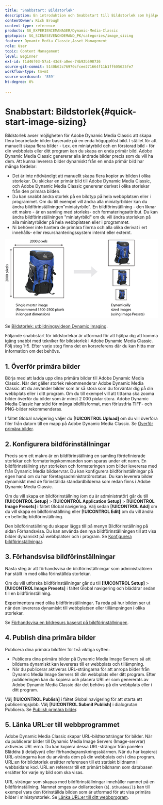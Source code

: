 ```yaml
---
title: "Snabbstart: Bildstorlek"
description: En introduktion och Snabbstart till Bildstorlek som hjälper dig att komma igång snabbt med tekniker för bildstorlek i Adobe Dynamic Media Classic.
contentOwner: Rick Brough
content-type: reference
products: SG_EXPERIENCEMANAGER/Dynamic-Media-Classic
geptopics: SG_SCENESEVENONDEMAND_PK/categories/image_sizing
feature: Dynamic Media Classic,Asset Management
role: User
topic: Content Management
level: Beginner
exl-id: f1d46f03-57a1-43d8-a0ee-74b92b590736
source-git-commit: 5140b62c76970cfcee271664f11b1ff605625fe7
workflow-type: tm+mt
source-wordcount: '859'
ht-degree: 0%

---
```


# Snabbstart: Bildstorlek{#quick-start-image-sizing}

Bildstorlek avser möjligheten för Adobe Dynamic Media Classic att skapa flera bearbetade bilder baserade på en enda högupplöst bild. I stället för att manuellt skapa flera bilder - t.ex. en miniatyrbild och en förstorad bild - för din webbplats eller ditt program kan du skapa en enda primär bild. Adobe Dynamic Media Classic genererar alla ändrade bilder precis som du vill ha dem. Att kunna leverera bilder dynamiskt från en enda primär bild har många fördelar:

* Det är inte nödvändigt att manuellt skapa flera kopior av bilden i olika storlekar. Du skickar en primär bild till Adobe Dynamic Media Classic, och Adobe Dynamic Media Classic genererar derivat i olika storlekar från den primära bilden.
* Du kan snabbt ändra storlek på en bildtyp på hela webbplatsen eller i programmet. Om du till exempel vill ändra alla miniatyrbilder kan du ändra bildförinställningen&quot;miniatyrbild&quot;. En bildförinställning - den liknar ett makro - är en samling med storleks- och formateringsattribut. Du kan ändra bildförinställningen &quot;miniatyrbild&quot; om du vill ändra storleken på alla miniatyrbilder på hela webbplatsen eller i programmet.
* Ni behöver inte hantera de primära filerna och alla olika derivat i ert innehålls- eller resurshanteringssystem internt eller externt.

![Du kan skapa flera härledda bilder i en annan storlek än samma högupplösta primära fil.](/help/using/assets/is_derivative_sizes_popup.png)

Se [Bildstorlek: utbildningsvideon Dynamic Imaging](https://s7d5.scene7.com/s7viewers/html5/VideoViewer.html?videoserverurl=https://s7d5.scene7.com/is/content/&amp;emailurl=https://s7d5.scene7.com/s7/emailFriend&amp;serverUrl=https://s7d5.scene7.com/is/image/&amp;config=Scene7SharedAssets/Universal_HTML5_Video&amp;contenturl=https://s7d5.scene7.com/skins/&amp;asset=S7tutorials/557_Image%20Sizing_converted%20renamed_Dynamic%20Imaging-AVS).

Följande snabbstart för bildstorlekar är utformad för att hjälpa dig att komma igång snabbt med tekniker för bildstorlek i Adobe Dynamic Media Classic. Följ steg 1-5. Efter varje steg finns det en korsreferens där du kan hitta mer information om det behövs.

## 1. Överför primära bilder

Börja med att ladda upp dina primära bilder till Adobe Dynamic Media Classic. När det gäller storlek rekommenderar Adobe Dynamic Media Classic att du använder bilder som är så stora som du förväntar dig på din webbplats eller i ditt program. Om du till exempel vill att tittarna ska zooma bilder överför du bilder som är minst 2 000 pixlar stora. Adobe Dynamic Media Classic har stöd för många bildfilsformat, men förlustfria TIFF- och PNG-bilder rekommenderas.

I fältet Global navigering väljer du **[!UICONTROL Upload]** om du vill överföra filer från datorn till en mapp på Adobe Dynamic Media Classic. Se [Överför primära bilder](uploading-master-images.md#uploading_master_images).

## 2. Konfigurera bildförinställningar

Precis som ett makro är en bildförinställning en samling fördefinierade storlekar och formateringskommandon som sparas under ett namn. En bildförinställning styr storleken och formateringen som bilder levereras med från Dynamic Media bildservrar. Du kan konfigurera bildförinställningar på egen hand om du har företagsadministratörsstatus. Du kan leverera bilder dynamiskt med de förinställda standardbilderna som redan finns i Adobe Dynamic Media Classic.

Om du vill skapa en bildförinställning (om du är administratör) går du till **[!UICONTROL Setup]** > **[!UICONTROL Application Setup]** > **[!UICONTROL Image Presets]** i fältet Global navigering. Välj sedan **[!UICONTROL Add]** om du vill skapa en bildförinställning eller **[!UICONTROL Edit]** om du vill ändra en befintlig bildförinställning.

Den bildförinställning du skapar läggs till på menyn Bildförinställning på sidan Förhandsvisa. Du kan använda den nya bildförinställningen till att visa bilder dynamiskt på webbplatser och i program. Se [Konfigurera bildförinställningar](setting-image-presets.md#setting_up_image_presets).

## 3. Förhandsvisa bildförinställningar

Nästa steg är att förhandsvisa de bildförinställningar som administratören har ställt in med olika förinställda storlekar.

Om du vill utforska bildförinställningar går du till **[!UICONTROL Setup]** > **[!UICONTROL Image Presets]** i fältet Global navigering och bläddrar sedan till en bildförinställning.

Experimentera med olika bildförinställningar. Ta reda på hur bilden ser ut när den levereras dynamiskt till webbplatsen eller tillämpningen i olika storlekar.

Se [Förhandsvisa en bildresurs baserat på bildförinställningen](previewing-asset.md#previewing_an_image_asset_based_on_its_image_preset).

## 4. Publish dina primära bilder

Publicera dina primära bildfiler för två viktiga syften:

* Publicera dina primära bilder på Dynamic Media Image Servers så att bilderna dynamiskt kan levereras till er webbplats och tillämpning.
* När du publicerar aktiveras URL-strängarna för att anropa bilder från Dynamic Media Image Servers till din webbplats eller ditt program. Efter publiceringen kan du kopiera och placera URL:er som genererats av Adobe Dynamic Media Classic där det behövs på din webbplats eller i ditt program.

Välj **[!UICONTROL Publish]** i fältet Global navigering för att starta ett publiceringsjobb. Välj **[!UICONTROL Submit Publish]** i dialogrutan Publicera. Se [Publish primära bilder](publishing-master-images.md#publishing_master_images).

## 5. Länka URL:er till webbprogrammet

Adobe Dynamic Media Classic skapar URL-bildtextsträngar för bilder. När du publicerar bilder till Dynamic Media Image Servers (Image-servrar) aktiveras URL:erna. Du kan kopiera dessa URL-strängar från panelen Bläddra (i detaljvyn) eller förhandsgranskningsskärmen. När du har kopierat URL-strängarna kan du använda dem på din webbplats och i dina program. URL:en för bildstorlek ersätter referensen till ett statiskt bildnamn i webbsidans kod. URL:en refererar till ett primärt bildnamn som databasen ersätter för varje ny bild som ska visas.

URL-strängar som skapas med bildförinställningar innehåller namnet på en bildförinställning. Namnet omges av dollartecken (`$`). `$thumbnail$` kan till exempel vara den förinställda bilden som är utformad för att visa primära bilder i miniatyrstorlek. Se [Länka URL:er till ditt webbprogram](linking-urls-web-application.md#linking_urls_to_your_web_application).
